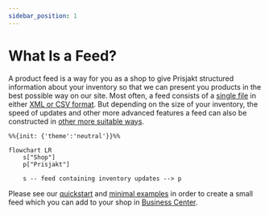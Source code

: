 ```yaml
---
sidebar_position: 1
---
```

# What Is a Feed?

A product feed is a way for you as a shop to give Prisjakt structured information about your inventory so that we can present you products in the best possible way on our site. Most often, a feed consists of a [single file](/types-of-feeds/pull/feed.md) in either [XML or CSV format](/types-of-feeds/pull/file-formats/index.md). But depending on the size of your inventory, the speed of updates and other more advanced features a feed can also be constructed in [other more suitable ways](/types-of-feeds/index.md).

```mermaid
%%{init: {'theme':'neutral'}}%%

flowchart LR
    s["Shop"]
    p["Prisjakt"]

    s -- feed containing inventory updates --> p
```

Please see our [quickstart](./quickstart.md) and [minimal examples](/examples/minimal.mdx) in order to create a small feed which you can add to your shop in [Business Center](https://support.prisjakt.nu/sv/collections/3088260-prisjakt-business-center).
